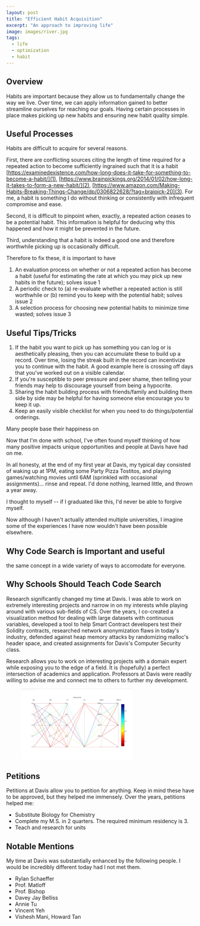 ```yaml
---
layout: post
title: "Efficient Habit Acquisition"
excerpt: "An approach to improving life"
image: images/river.jpg
tags: 
  - life
  - optimization
  - habit
---
```


## Overview
Habits are important because they allow us to fundamentally change the way we live. Over time, we can apply
information gained to better streamline ourselves for reaching our goals. Having certain processes in place
makes picking up new habits and ensuring new habit quality simple.

## Useful Processes
Habits are difficult to acquire for several reasons. 

First, there are conflicting sources citing the length of time required for a repeated action to become
sufficiently ingrained such that it is a habit 
[https://examinedexistence.com/how-long-does-it-take-for-something-to-become-a-habit/](1), 
[https://www.brainpickings.org/2014/01/02/how-long-it-takes-to-form-a-new-habit/](2),
[https://www.amazon.com/Making-Habits-Breaking-Things-Change/dp/0306822628/?tag=braipick-20](3). 
For me, a habit is something I do without thinking
or consistently with infrequent compromise and ease.

Second, it is difficult to pinpoint when, exactly, a repeated action ceases to be a potential habit. This information is
helpful for deducing why this happened and how it might be prevented in the future. 

Third, understanding that a habit is indeed a good one and therefore worthwhile picking up is occasionally difficult.

Therefore to fix these, it is important to have

1. An evaluation process on whether or not a repeated action has become a habit (useful for estimating the rate at which
you may pick up new habits in the future); solves issue 1
2. A periodic check to (a) re-evaluate whether a repeated action is still worthwhile or (b) remind you to keep with
the potential habit; solves issue 2
3. A selection process for choosing new potential habits to minimize time wasted; solves issue 3

## Useful Tips/Tricks
1. If the habit you want to pick up has something you can log or is aesthetically pleasing, then you can accumulate
these to build up a record. Over time, losing the streak built in the record can incentivize you to continue
with the habit. A good example here is crossing off days that you've worked out on a visible calendar.
2. If you're susceptible to peer pressure and peer shame, then telling your friends may help to discourage yourself
from being a hypocrite.
3. Sharing the habit building process with friends/family and building them side by side may be helpful
for having someone else encourage you to keep it up.
4. Keep an easily visible checklist for when you need to do things/potential orderings.




































































































Many people base their happiness on 

Now that I'm done with school, I've often found myself thinking of how many positive impacts unique opportunities and people at Davis have had on me.

In all honesty, at the end of my first year at Davis, my typical day consisted of waking up at 1PM, 
eating some Party Pizza Tostitos, and playing games/watching movies until 6AM (sprinkled with occasional
assignments)... rinse and repeat. I'd done nothing, learned little, and thrown a year away. 

I thought to myself -- if I graduated like this, I'd never be able to forgive myself. 

Now although I haven't actually attended multiple universities, I imagine some of the experiences I have now
wouldn't have been possible elsewhere.

## Why Code Search is Important and useful
the same concept in a wide variety of ways to accomodate for everyone.

## Why Schools Should Teach Code Search
Research significantly changed my time at Davis. I was able to work on extremely interesting projects and narrow
in on my interests while playing around with various sub-fields of CS. Over the years, I co-created a visualization
method for dealing with large datasets with continuous variables, developed a tool to help Smart Contract developers
test their Solidity contracts, researched network anonymization flaws in today's industry, defended against 
heap memory attacks by randomizing malloc's header space, and created assignments for Davis's Computer Security
class.

Research allows you to work on interesting projects with a domain expert while exposing you to the edge of a field.
It is (hopefully) a perfect intersection of academics and application. Professors at Davis were readily
willing to advise me and connect me to others to further my development. 

<figure style="width: 300px" class="align-right">
  <img src="/images/cdparcoord.png" alt="cdparcoord screenshot">
</figure> 

## Petitions
Petitions at Davis allow you to petition for anything. Keep in mind these have to be approved, but
they helped me immensely. Over the years, petitions helped me:
  * Substitute Biology for Chemistry
  * Complete my M.S. in 2 quarters. The required minimum residency is 3. 
  * Teach and research for units

## Notable Mentions
My time at Davis was substantially enhanced by the following people. I would be incredibly different today had I not met them.
  * Rylan Schaeffer
  * Prof. Matloff
  * Prof. Bishop
  * Davey Jay Belliss
  * Annie Tu
  * Vincent Yeh
  * Vishesh Mani, Howard Tan

